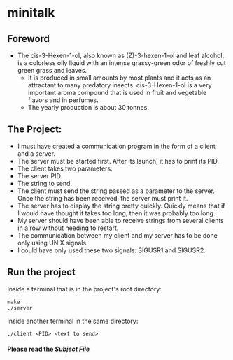 # minitalk
## Foreword
- The cis-3-Hexen-1-ol, also known as (Z)-3-hexen-1-ol and leaf alcohol, is a colorless oily liquid with an intense grassy-green odor of freshly cut green grass and leaves.
    - It is produced in small amounts by most plants and it acts as an attractant to many predatory insects. cis-3-Hexen-1-ol is a very important aroma compound that is used in fruit and vegetable flavors and in perfumes.
    - The yearly production is about 30 tonnes. 

## The Project:

- I must have created a communication program in the form of a client and a server.
- The server must be started first. After its launch, it has to print its PID.
- The client takes two parameters:
- The server PID.
- The string to send.
- The client must send the string passed as a parameter to the server.
    Once the string has been received, the server must print it.
- The server has to display the string pretty quickly. Quickly means that if I would have thought it takes too long, then it was probably too long.
- My server should have been able to receive strings from several clients in a row without needing to restart.
- The communication between my client and my server has to be done only using UNIX signals.
- I could have only used these two signals: SIGUSR1 and SIGUSR2.

## Run the project
Inside a terminal that is in the project's root directory:
```
make
./server
```
Inside another terminal in the same directory:
```
./client <PID> <text to send>
```
#### Please read the [***Subject File***](https://cdn.intra.42.fr/pdf/pdf/56849/en.subject.pdf)
